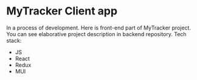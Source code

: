 # MyTracker Client app
In a process of development.
Here is front-end part of MyTracker project. You can see elaborative project description in backend repository.
Tech stack:
- JS
- React
- Redux
- MUI
